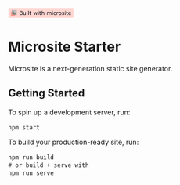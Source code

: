 <a href="https://github.com/natemoo-re/microsite">
    <img src="https://raw.githubusercontent.com/natemoo-re/microsite/main/.github/assets/built-with-microsite.svg?sanitize=true" alt="microsite" width="134" height="20" />
</a>

# Microsite Starter

Microsite is a next-generation static site generator.

## Getting Started

To spin up a development server, run:

```
npm start
```

To build your production-ready site, run:

```
npm run build
# or build + serve with
npm run serve
```

